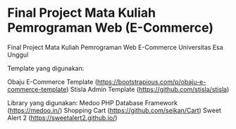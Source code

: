 # Final Project Mata Kuliah Pemrograman Web (E-Commerce)
Final Project Mata Kuliah Pemrograman Web E-Commerce Universitas Esa Unggul

Template yang digunakan: 

Obaju E-Commerce Template (https://bootstrapious.com/p/obaju-e-commerce-template)
Stisla Admin Template (https://github.com/stisla/stisla)

Library yang digunakan: 
Medoo PHP Database Framework (https://medoo.in/)
Shopping Cart (https://github.com/seikan/Cart)
Sweet Alert 2 (https://sweetalert2.github.io/)
